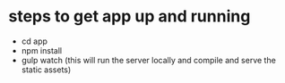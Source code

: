 # steps to get app up and running
- cd app
- npm install
- gulp watch (this will run the server locally and compile and serve the static assets)
